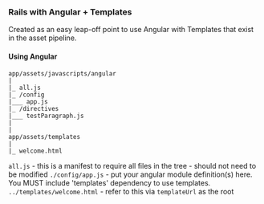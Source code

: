### Rails with Angular + Templates

Created as an easy leap-off point to use Angular with Templates that exist in the asset pipeline.

#### Using Angular

```
app/assets/javascripts/angular
|
|_ all.js
|_ /config
|___ app.js
|_ /directives
|___ testParagraph.js
|
|
app/assets/templates
|
|_ welcome.html
```

`all.js` - this is a manifest to require all files in the tree - should not need to be modified
`./config/app.js` - put your angular module definition(s) here. You MUST include 'templates' dependency to use templates.
`../templates/welcome.html` - refer to this via `templateUrl` as the root
